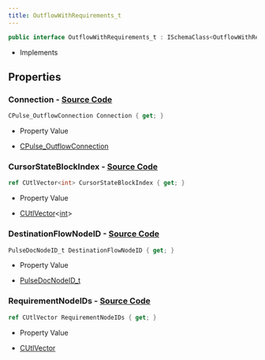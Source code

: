 ```yaml
---
title: OutflowWithRequirements_t
---
```


```csharp
public interface OutflowWithRequirements_t : ISchemaClass<OutflowWithRequirements_t>, ISchemaField, ISchemaClass, INativeHandle
```

- Implements

## Properties

### **Connection** - [Source Code](https://github.com/swiftly-solution/swiftlys2/blob/main/managed/src/SwiftlyS2.Generated/Schemas/Interfaces/OutflowWithRequirements_t.cs#L16)

```csharp
CPulse_OutflowConnection Connection { get; }
```

- Property Value

- [CPulse_OutflowConnection](/docs/api/shared/schemadefinitions/cpulse_outflowconnection)

### **CursorStateBlockIndex** - [Source Code](https://github.com/swiftly-solution/swiftlys2/blob/main/managed/src/SwiftlyS2.Generated/Schemas/Interfaces/OutflowWithRequirements_t.cs#L23)

```csharp
ref CUtlVector<int> CursorStateBlockIndex { get; }
```

- Property Value

- [CUtlVector](/docs/api/-1)<[int](https://learn.microsoft.com/dotnet/api/system.int32)>

### **DestinationFlowNodeID** - [Source Code](https://github.com/swiftly-solution/swiftlys2/blob/main/managed/src/SwiftlyS2.Generated/Schemas/Interfaces/OutflowWithRequirements_t.cs#L18)

```csharp
PulseDocNodeID_t DestinationFlowNodeID { get; }
```

- Property Value

- [PulseDocNodeID_t](/docs/api/shared/schemadefinitions/pulsedocnodeid_t)

### **RequirementNodeIDs** - [Source Code](https://github.com/swiftly-solution/swiftlys2/blob/main/managed/src/SwiftlyS2.Generated/Schemas/Interfaces/OutflowWithRequirements_t.cs#L21)

```csharp
ref CUtlVector RequirementNodeIDs { get; }
```

- Property Value

- [CUtlVector](/docs/api/)

